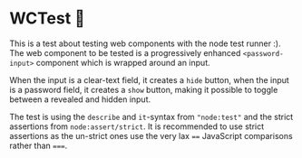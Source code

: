 # WCTest 🚻

This is a test about testing web components with the node test runner :).
The web component to be tested is a progressively enhanced `<password-input>` component which is wrapped around an input.

When the input is a clear-text field, it creates a `hide` button, when the input is a password field, it creates a `show` button, making it possible to toggle between a revealed and hidden input.

The test is using the `describe` and `it`-syntax from `"node:test"` and the strict assertions from `node:assert/strict`. It is recommended to use strict assertions as the un-strict ones use the very lax `==` JavaScript comparisons rather than `===`.
